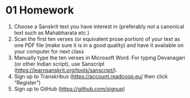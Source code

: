 # 01 Homework
1.	Choose a Sanskrit text you have interest in (preferably *not* a canonical text  such as Mahabharata etc.)
2.	Scan the first ten verses (or equivalent prose portion) of your text as one PDF file (make sure it is in a good quality) and have it available on your computer for next class
3.	Manually type the ten verses in Microsoft Word. For typing Devanagari (or other Indian script), use Sanscript (https://learnsanskrit.org/tools/sanscript/).
4.	Sign up to Transkribus (https://account.readcoop.eu/ then click “Register”)
5.	Sign up to GitHub (https://github.com/signup)
